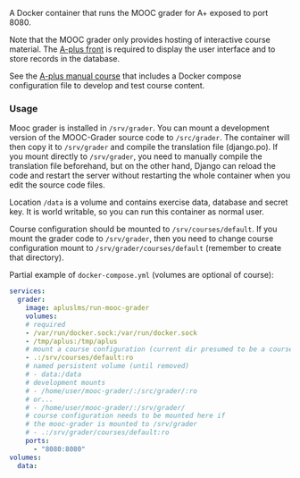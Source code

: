 A Docker container that runs the MOOC grader for A+ exposed to port 8080.

Note that the MOOC grader only provides hosting of interactive
course material. The [A-plus front](https://hub.docker.com/r/apluslms/run-aplus-front/)
is required to display the user interface and to store records in the database.

See the [A-plus manual course](https://github.com/apluslms/aplus-manual)
that includes a Docker compose configuration file to develop and test course content.

### Usage

Mooc grader is installed in `/srv/grader`.
You can mount a development version of the MOOC-Grader source code to `/src/grader`.
The container will then copy it to `/srv/grader` and compile
the translation file (django.po). If you mount directly to
`/srv/grader`, you need to manually compile the translation file beforehand,
but on the other hand, Django can reload the code and restart the server
without restarting the whole container when you edit the source code files.

Location `/data` is a volume and contains exercise data, database and secret key.
It is world writable, so you can run this container as normal user.

Course configuration should be mounted to `/srv/courses/default`.
If you mount the grader code to `/srv/grader`,
then you need to change course configuration mount to `/srv/grader/courses/default`
(remember to create that directory).

Partial example of `docker-compose.yml` (volumes are optional of course):

```yaml
services:
  grader:
    image: apluslms/run-mooc-grader
    volumes:
    # required
    - /var/run/docker.sock:/var/run/docker.sock
    - /tmp/aplus:/tmp/aplus
    # mount a course configuration (current dir presumed to be a course repo)
    - .:/srv/courses/default:ro
    # named persistent volume (until removed)
    # - data:/data
    # development mounts
    # - /home/user/mooc-grader/:/src/grader/:ro
    # or...
    # - /home/user/mooc-grader/:/srv/grader/
    # course configuration needs to be mounted here if
    # the mooc-grader is mounted to /srv/grader
    # - .:/srv/grader/courses/default:ro
    ports:
      - "8080:8080"
volumes:
  data:
```
